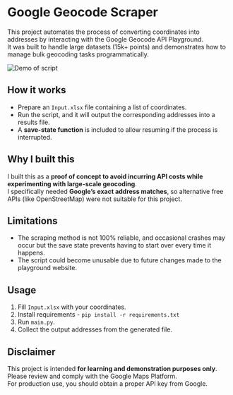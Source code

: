 # Google Geocode Scraper

This project automates the process of converting coordinates into addresses by interacting with the Google Geocode API Playground.  
It was built to handle large datasets (15k+ points) and demonstrates how to manage bulk geocoding tasks programmatically.

![Demo of script](demo.gif)

## How it works
- Prepare an `Input.xlsx` file containing a list of coordinates.  
- Run the script, and it will output the corresponding addresses into a results file.  
- A **save-state function** is included to allow resuming if the process is interrupted.  

## Why I built this
I built this as a **proof of concept to avoid incurring API costs while experimenting with large-scale geocoding**.  
I specifically needed **Google’s exact address matches**, so alternative free APIs (like OpenStreetMap) were not suitable for this project.

## Limitations
- The scraping method is not 100% reliable, and occasional crashes may occur but the save state prevents having to start over every time it happens.  
- The script could become unusable due to future changes made to the playground website.  

## Usage
1. Fill `Input.xlsx` with your coordinates.
2. Install requirements - `pip install -r requirements.txt`
3. Run `main.py`.  
4. Collect the output addresses from the generated file.  

## Disclaimer
This project is intended **for learning and demonstration purposes only**.  
Please review and comply with the Google Maps Platform.  
For production use, you should obtain a proper API key from Google.  
